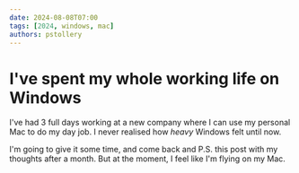 ```yaml
---
date: 2024-08-08T07:00
tags: [2024, windows, mac]
authors: pstollery
---
```

# I've spent my whole working life on Windows

I've had 3 full days working at a new company where I can use my personal Mac to do my day job. I never realised how _heavy_ Windows felt until now. 

<!-- truncate -->

I'm going to give it some time, and come back and P.S. this post with my thoughts after a month. But at the moment, I feel like I'm flying on my Mac.
